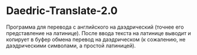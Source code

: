 # Daedric-Translate-2.0
Программа для перевода с английского на даэдрический (точнее его представление на латинице). После ввода текста на латинице выводит и копирует в буфер обмена перевод на даэдрическом (к сожалению, не даэдрическими символами, а простой латиницей).
